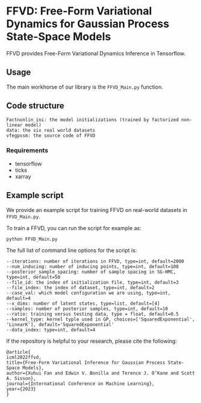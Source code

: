 # FFVD: Free-Form Variational Dynamics for Gaussian Process State-Space Models

FFVD provides Free-Form Variational Dynamics Inference in Tensorflow. 

## Usage

The main workhorse of our library is the `FFVD_Main.py` function.



## Code structure
```
Factnonlin_ini: the model initializations (trained by factorized non-linear model)
data: the six real world datasets
vfegpssm: the source code of FFVD
```


### Requirements
* tensorflow
* ticks
* xarray


## Example script

We provide an example script for training FFVD on real-world datasets in `FFVD_Main.py`.


To train a FFVD, you can run the script for example as:
```
python FFVD_Main.py
```
The full list of command line options for the script is:

```
--iterations: number of iterations in FFVD, type=int, default=2000
--num_inducing: number of inducing points, type=int, default=100
--posterior_sample_spacing: number of sample spacing in SG-HMC, type=int, default=50
--file_id: the index of initialization file, type=int, default=3
--file_index: the index of dataset, type=int, default=2
--case_val: which model configuration we are using, type=int, default=4
--x_dims: number of latent states, type=list, default=[4]
--samples: number of posterior samples, type=int, default=10
--ratio: training versus testing data, type = float, default=0.5
--kernel_type: kernel typle used in GP, choices=['SquaredExponential', 'LinearK'], default='SquaredExponential'
--data_index: type=int, default=4
```


If the repository is helpful to your research, please cite the following:

```
@article{
icml2022ffvd,
title={Free-Form Variational Inference for Gaussian Process State-Space Models},
author={Xuhui Fan and Edwin V. Bonilla and Terence J. O’Kane and Scott A. Sisson},
journal={International Conference on Machine Learning},
year={2023}
}
```


